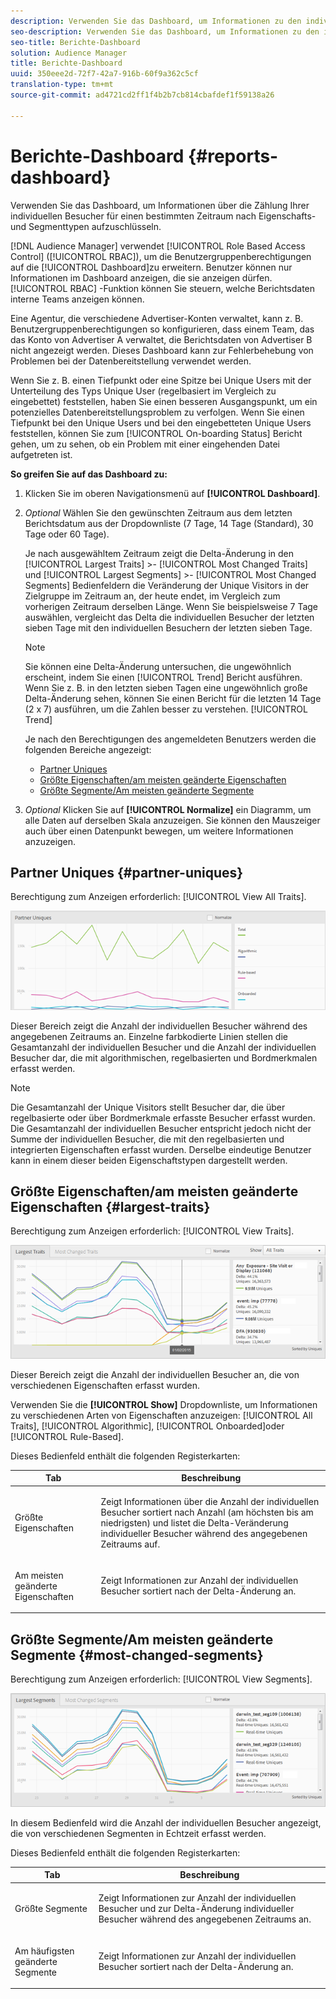 ```yaml
---
description: Verwenden Sie das Dashboard, um Informationen zu den individuellen Besucherzahlen Ihrer Partner anzuzeigen, aufgeschlüsselt nach Eigenschaftentypen und Segmenten für einen bestimmten Zeitraum.
seo-description: Verwenden Sie das Dashboard, um Informationen zu den individuellen Besucherzahlen Ihrer Partner anzuzeigen, aufgeschlüsselt nach Eigenschaftentypen und Segmenten für einen bestimmten Zeitraum.
seo-title: Berichte-Dashboard
solution: Audience Manager
title: Berichte-Dashboard
uuid: 350eee2d-72f7-42a7-916b-60f9a362c5cf
translation-type: tm+mt
source-git-commit: ad4721cd2ff1f4b2b7cb814cbafdef1f59138a26

---
```



# Berichte-Dashboard {#reports-dashboard}

Verwenden Sie das Dashboard, um Informationen über die Zählung Ihrer individuellen Besucher für einen bestimmten Zeitraum nach Eigenschafts- und Segmenttypen aufzuschlüsseln.

<!-- 

c_dashboard.xml

 -->

[!DNL Audience Manager] verwendet [!UICONTROL Role Based Access Control] ([!UICONTROL RBAC]), um die Benutzergruppenberechtigungen auf die [!UICONTROL Dashboard]zu erweitern. Benutzer können nur Informationen im Dashboard anzeigen, die sie anzeigen dürfen. [!UICONTROL RBAC] -Funktion können Sie steuern, welche Berichtsdaten interne Teams anzeigen können.

Eine Agentur, die verschiedene Advertiser-Konten verwaltet, kann z. B. Benutzergruppenberechtigungen so konfigurieren, dass einem Team, das das Konto von Advertiser A verwaltet, die Berichtsdaten von Advertiser B nicht angezeigt werden. Dieses Dashboard kann zur Fehlerbehebung von Problemen bei der Datenbereitstellung verwendet werden.

Wenn Sie z. B. einen Tiefpunkt oder eine Spitze bei Unique Users mit der Unterteilung des Typs Unique User (regelbasiert im Vergleich zu eingebettet) feststellen, haben Sie einen besseren Ausgangspunkt, um ein potenzielles Datenbereitstellungsproblem zu verfolgen. Wenn Sie einen Tiefpunkt bei den Unique Users und bei den eingebetteten Unique Users feststellen, können Sie zum [!UICONTROL On-boarding Status] Bericht gehen, um zu sehen, ob ein Problem mit einer eingehenden Datei aufgetreten ist.

**So greifen Sie auf das Dashboard zu:**

1. Klicken Sie im oberen Navigationsmenü auf **[!UICONTROL Dashboard]**.
2. *Optional* Wählen Sie den gewünschten Zeitraum aus dem letzten Berichtsdatum aus der Dropdownliste (7 Tage, 14 Tage (Standard), 30 Tage oder 60 Tage).

   Je nach ausgewähltem Zeitraum zeigt die Delta-Änderung in den [!UICONTROL Largest Traits] &gt;- [!UICONTROL Most Changed Traits] und [!UICONTROL Largest Segments] &gt;- [!UICONTROL Most Changed Segments] Bedienfeldern die Veränderung der Unique Visitors in der Zielgruppe im Zeitraum an, der heute endet, im Vergleich zum vorherigen Zeitraum derselben Länge. Wenn Sie beispielsweise 7 Tage auswählen, vergleicht das Delta die individuellen Besucher der letzten sieben Tage mit den individuellen Besuchern der letzten sieben Tage.

   >[!NOTE]
   >
   >Sie können eine Delta-Änderung untersuchen, die ungewöhnlich erscheint, indem Sie einen [!UICONTROL Trend] Bericht ausführen. Wenn Sie z. B. in den letzten sieben Tagen eine ungewöhnlich große Delta-Änderung sehen, können Sie einen Bericht für die letzten 14 Tage (2 x 7) ausführen, um die Zahlen besser zu verstehen. [!UICONTROL Trend]

   Je nach den Berechtigungen des angemeldeten Benutzers werden die folgenden Bereiche angezeigt:

   * [Partner Uniques](../reporting/reports-dashboard.md#partner-uniques)
   * [Größte Eigenschaften/am meisten geänderte Eigenschaften](../reporting/reports-dashboard.md#largest-traits)
   * [Größte Segmente/Am meisten geänderte Segmente](../reporting/reports-dashboard.md#most-changed-segments)

3. *Optional* Klicken Sie auf **[!UICONTROL Normalize]** ein Diagramm, um alle Daten auf derselben Skala anzuzeigen. Sie können den Mauszeiger auch über einen Datenpunkt bewegen, um weitere Informationen anzuzeigen.

## Partner Uniques {#partner-uniques}

Berechtigung zum Anzeigen erforderlich: [!UICONTROL View All Traits].

![](assets/partner_uniques.png)

Dieser Bereich zeigt die Anzahl der individuellen Besucher während des angegebenen Zeitraums an. Einzelne farbkodierte Linien stellen die Gesamtanzahl der individuellen Besucher und die Anzahl der individuellen Besucher dar, die mit algorithmischen, regelbasierten und Bordmerkmalen erfasst werden.

>[!NOTE]
>
>Die Gesamtanzahl der Unique Visitors stellt Besucher dar, die über regelbasierte oder über Bordmerkmale erfasste Besucher erfasst wurden. Die Gesamtanzahl der individuellen Besucher entspricht jedoch nicht der Summe der individuellen Besucher, die mit den regelbasierten und integrierten Eigenschaften erfasst wurden. Derselbe eindeutige Benutzer kann in einem dieser beiden Eigenschaftstypen dargestellt werden.

## Größte Eigenschaften/am meisten geänderte Eigenschaften {#largest-traits}

Berechtigung zum Anzeigen erforderlich: [!UICONTROL View Traits].

![](assets/largest_traits.png)

Dieser Bereich zeigt die Anzahl der individuellen Besucher an, die von verschiedenen Eigenschaften erfasst wurden.

Verwenden Sie die **[!UICONTROL Show]** Dropdownliste, um Informationen zu verschiedenen Arten von Eigenschaften anzuzeigen: [!UICONTROL All Traits], [!UICONTROL Algorithmic], [!UICONTROL Onboarded]oder [!UICONTROL Rule-Based].

Dieses Bedienfeld enthält die folgenden Registerkarten:

<table id="table_DA48BDEB4E0143BEA4EB85AC26FF6AE3"> 
 <thead> 
  <tr> 
   <th colname="col1" class="entry"> Tab </th> 
   <th colname="col2" class="entry"> Beschreibung </th> 
  </tr> 
 </thead>
 <tbody> 
  <tr> 
   <td colname="col1"> <p><span class="wintitle"> Größte Eigenschaften</span> </p> </td> 
   <td colname="col2"> <p>Zeigt Informationen über die Anzahl der individuellen Besucher sortiert nach Anzahl (am höchsten bis am niedrigsten) und listet die Delta-Veränderung individueller Besucher während des angegebenen Zeitraums auf. </p> </td> 
  </tr> 
  <tr> 
   <td colname="col1"> <p><span class="wintitle"> Am meisten geänderte Eigenschaften</span> </p> </td> 
   <td colname="col2"> <p>Zeigt Informationen zur Anzahl der individuellen Besucher sortiert nach der Delta-Änderung an. </p> </td> 
  </tr> 
 </tbody> 
</table>

## Größte Segmente/Am meisten geänderte Segmente {#most-changed-segments}

Berechtigung zum Anzeigen erforderlich: [!UICONTROL View Segments].

![](assets/largest_segments.png)

In diesem Bedienfeld wird die Anzahl der individuellen Besucher angezeigt, die von verschiedenen Segmenten in Echtzeit erfasst werden.

Dieses Bedienfeld enthält die folgenden Registerkarten:

<table id="table_8E22E0579FA74C5A86CC40B40B2548BE"> 
 <thead> 
  <tr> 
   <th colname="col1" class="entry"> Tab </th> 
   <th colname="col2" class="entry"> Beschreibung </th> 
  </tr> 
 </thead>
 <tbody> 
  <tr> 
   <td colname="col1"> <p><span class="wintitle"> Größte Segmente</span> </p> </td> 
   <td colname="col2"> <p>Zeigt Informationen zur Anzahl der individuellen Besucher und zur Delta-Änderung individueller Besucher während des angegebenen Zeitraums an. </p> </td> 
  </tr> 
  <tr> 
   <td colname="col1"> <p><span class="wintitle"> Am häufigsten geänderte Segmente</span> </p> </td> 
   <td colname="col2"> <p>Zeigt Informationen zur Anzahl der individuellen Besucher sortiert nach der Delta-Änderung an. </p> </td> 
  </tr> 
 </tbody> 
</table>

